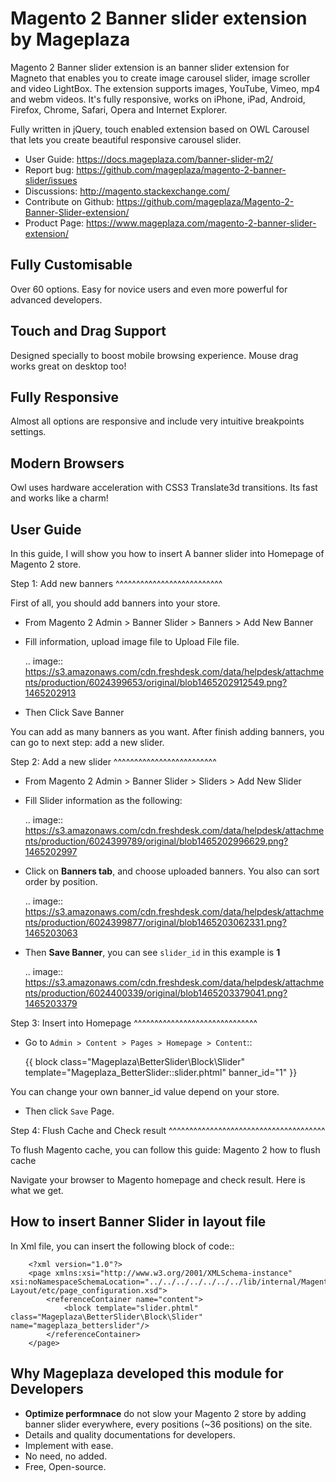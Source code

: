 # Magento 2 Banner slider extension by Mageplaza

Magento 2 Banner slider extension is an banner slider extension for Magneto that enables you to create image carousel slider, image scroller and video LightBox. The extension supports images, YouTube, Vimeo, mp4 and webm videos. It's fully responsive, works on iPhone, iPad, Android, Firefox, Chrome, Safari, Opera and Internet Explorer.

Fully written in jQuery, touch enabled extension based on OWL Carousel that lets you create beautiful responsive carousel slider.

- User Guide: https://docs.mageplaza.com/banner-slider-m2/
- Report bug: https://github.com/mageplaza/magento-2-banner-slider/issues
- Discussions: http://magento.stackexchange.com/
- Contribute on Github: https://github.com/mageplaza/Magento-2-Banner-Slider-extension/
- Product Page: https://www.mageplaza.com/magento-2-banner-slider-extension/




## Fully Customisable
Over 60 options. Easy for novice users and even more powerful for advanced developers.

## Touch and Drag Support
Designed specially to boost mobile browsing experience. Mouse drag works great on desktop too!


## Fully Responsive
Almost all options are responsive and include very intuitive breakpoints settings.


## Modern Browsers

Owl uses hardware acceleration with CSS3 Translate3d transitions. Its fast and works like a charm!






## User Guide


In this guide, I will show you how to insert A banner slider into Homepage of Magento 2 store.


Step 1: Add new banners
^^^^^^^^^^^^^^^^^^^^^^^^^^

First of all, you should add banners into your store.

* From Magento 2 Admin > Banner Slider > Banners > Add New Banner

* Fill information, upload image file to Upload File file.

  .. image:: https://s3.amazonaws.com/cdn.freshdesk.com/data/helpdesk/attachments/production/6024399653/original/blob1465202912549.png?1465202913

* Then Click Save Banner

You can add as many banners as you want. After finish adding banners, you can go to next step: add a new slider.


Step 2: Add a new slider
^^^^^^^^^^^^^^^^^^^^^^^^^

* From Magento 2 Admin > Banner Slider > Sliders > Add New Slider


* Fill Slider information as the following:

  .. image:: https://s3.amazonaws.com/cdn.freshdesk.com/data/helpdesk/attachments/production/6024399789/original/blob1465202996629.png?1465202997


* Click on **Banners tab**, and choose uploaded banners. You also can sort order by position.

  .. image:: https://s3.amazonaws.com/cdn.freshdesk.com/data/helpdesk/attachments/production/6024399877/original/blob1465203062331.png?1465203063


* Then **Save Banner**, you can see `slider_id` in this example is **1**


  .. image:: https://s3.amazonaws.com/cdn.freshdesk.com/data/helpdesk/attachments/production/6024400339/original/blob1465203379041.png?1465203379


Step 3: Insert into Homepage
^^^^^^^^^^^^^^^^^^^^^^^^^^^^^^

* Go to `Admin > Content > Pages > Homepage > Content`::


	{{ block class="Mageplaza\BetterSlider\Block\Slider" template="Mageplaza_BetterSlider::slider.phtml" banner_id="1" }}

You can change your own banner_id value depend on your store.

* Then click `Save` Page.

Step 4: Flush Cache and Check result
^^^^^^^^^^^^^^^^^^^^^^^^^^^^^^^^^^^^^^

To flush Magento cache, you can follow this guide: Magento 2 how to flush cache

Navigate your browser to Magento homepage and check result. Here is what we get.







## How to insert Banner Slider in layout file


In Xml file, you can insert the following block of code::

 
```
	<?xml version="1.0"?>
	<page xmlns:xsi="http://www.w3.org/2001/XMLSchema-instance" xsi:noNamespaceSchemaLocation="../../../../../../../lib/internal/Magento/Framework/View/	Layout/etc/page_configuration.xsd">
	    <referenceContainer name="content">
	        <block template="slider.phtml" class="Mageplaza\BetterSlider\Block\Slider" name="mageplaza_betterslider"/>
	    </referenceContainer>
	</page>
```






## Why Mageplaza developed this module for Developers


- **Optimize performnace** do not slow your Magento 2 store by adding banner slider everywhere, every positions (~36 positions) on the site. 
- Details and quality documentations for developers.
- Implement with ease.
- No need, no added.
- Free, Open-source. 


